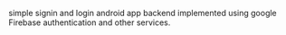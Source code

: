 simple signin and login android app backend implemented using google Firebase authentication and other services.

